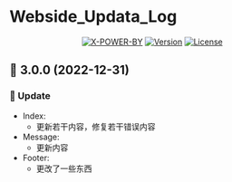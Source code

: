 # Webside_Updata_Log
<p align="center">
	<a href="javascript:void(1)"><img src="https://img.shields.io/badge/x--power--by-nginx-brightgreen" alt="X-POWER-BY"></a>
	<a href="javascript:void(1)"><img src="https://img.shields.io/badge/version-v3.0.0-blue" alt="Version"></a>
  <a href="javascript:void(1)"><img src="https://img.shields.io/npm/l/vue.svg?sanitize=true" alt="License"></a>
</p>

<h2>🌈 3.0.0 (2022-12-31)</h2>
                <h3 id="🚀-features">🚀 Update </h3>
                <ul style="list-style-type: disc;">
                    <li>
                        <t-tag size="small" theme="danger" variant="light">Index</t-tag>:
                        <ul>
                            <li>更新若干内容，修复若干错误内容</li>
                        </ul>
                    </li>
                    <li>
                        <t-tag size="small" theme="danger" variant="light">Message</t-tag>:
                        <ul>
                            <li>更新内容</li>
                        </ul>
                    </li>
                    <li>
                        <t-tag size="small" theme="danger" variant="light">Footer</t-tag>:
                        <ul>
                            <li>更改了一些东西</li>
                        </ul>
                    </li>
                </ul>

